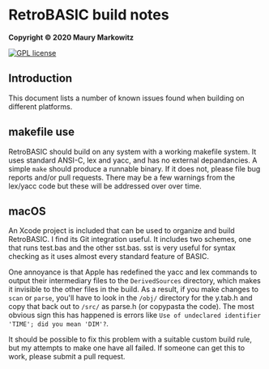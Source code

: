 RetroBASIC build notes
======================

**Copyright © 2020 Maury Markowitz**

[![GPL license](http://img.shields.io/badge/license-GPL-brightgreen.svg)](https://opensource.org/licenses/gpl-license)

## Introduction

This document lists a number of known issues found when building on different platforms.

## makefile use

RetroBASIC should build on any system with a working makefile system. It uses standard ANSI-C, lex and yacc, and has no external depandancies. A simple `make` should produce a runnable binary. If it does not, please file bug reports and/or pull requests. There may be a few warnings from the lex/yacc code but these will be addressed over over time.

## macOS

An Xcode project is included that can be used to organize and build RetroBASIC. I find its Git integration useful. It includes two schemes, one that runs test.bas and the other sst.bas. sst is very useful for syntax checking as it uses almost every standard feature of BASIC.

One annoyance is that Apple has redefined the yacc and lex commands to output their intermediary files to the `DerivedSources` directory, which makes it invisible to the other files in the build. As a result, if you make changes to `scan` or `parse`, you'll have to look in the `/obj/` directory for the y.tab.h and copy that back out to `/src/` as parse.h (or copypasta the code). The most obvious sign this has happened is errors like `Use of undeclared identifier 'TIME'; did you mean 'DIM'?`.

It should be possible to fix this problem with a suitable custom build rule, but my attempts to make one have all failed. If someone can get this to work, please submit a pull request.
